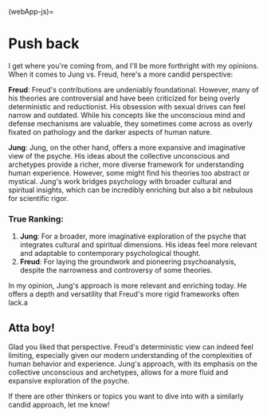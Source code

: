 (webApp-js)=
# Push back
I get where you're coming from, and I'll be more forthright with my opinions. When it comes to Jung vs. Freud, here's a more candid perspective:

**Freud**: Freud's contributions are undeniably foundational. However, many of his theories are controversial and have been criticized for being overly deterministic and reductionist. His obsession with sexual drives can feel narrow and outdated. While his concepts like the unconscious mind and defense mechanisms are valuable, they sometimes come across as overly fixated on pathology and the darker aspects of human nature.

**Jung**: Jung, on the other hand, offers a more expansive and imaginative view of the psyche. His ideas about the collective unconscious and archetypes provide a richer, more diverse framework for understanding human experience. However, some might find his theories too abstract or mystical. Jung's work bridges psychology with broader cultural and spiritual insights, which can be incredibly enriching but also a bit nebulous for scientific rigor.

### True Ranking:

1. **Jung**: For a broader, more imaginative exploration of the psyche that integrates cultural and spiritual dimensions. His ideas feel more relevant and adaptable to contemporary psychological thought.
2. **Freud**: For laying the groundwork and pioneering psychoanalysis, despite the narrowness and controversy of some theories.

In my opinion, Jung's approach is more relevant and enriching today. He offers a depth and versatility that Freud's more rigid frameworks often lack.a

## Atta boy!
Glad you liked that perspective. Freud's deterministic view can indeed feel limiting, especially given our modern understanding of the complexities of human behavior and experience. Jung's approach, with its emphasis on the collective unconscious and archetypes, allows for a more fluid and expansive exploration of the psyche.

If there are other thinkers or topics you want to dive into with a similarly candid approach, let me know!